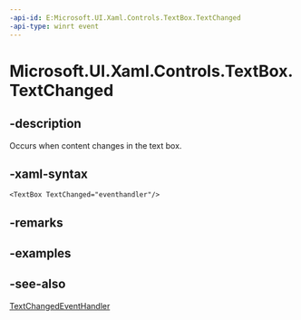 ```yaml
---
-api-id: E:Microsoft.UI.Xaml.Controls.TextBox.TextChanged
-api-type: winrt event
---
```


<!-- Event syntax
public event Windows.UI.Xaml.Controls.TextChangedEventHandler TextChanged
-->

# Microsoft.UI.Xaml.Controls.TextBox.TextChanged

## -description

Occurs when content changes in the text box.

## -xaml-syntax

```xaml
<TextBox TextChanged="eventhandler"/>
```

## -remarks

## -examples

## -see-also

[TextChangedEventHandler](textchangedeventhandler.md)
